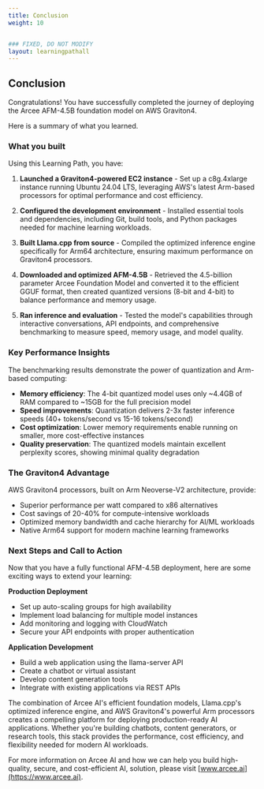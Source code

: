 ```yaml
---
title: Conclusion
weight: 10


### FIXED, DO NOT MODIFY
layout: learningpathall
---
```


## Conclusion

Congratulations! You have successfully completed the journey of deploying the Arcee AFM-4.5B foundation model on AWS Graviton4. 

Here is a summary of what you learned.

### What you built

Using this Learning Path, you have:

1. **Launched a Graviton4-powered EC2 instance** - Set up a c8g.4xlarge instance running Ubuntu 24.04 LTS, leveraging AWS's latest Arm-based processors for optimal performance and cost efficiency.

2. **Configured the development environment** - Installed essential tools and dependencies, including Git, build tools, and Python packages needed for machine learning workloads.

3. **Built Llama.cpp from source** - Compiled the optimized inference engine specifically for Arm64 architecture, ensuring maximum performance on Graviton4 processors.

4. **Downloaded and optimized AFM-4.5B** - Retrieved the 4.5-billion parameter Arcee Foundation Model and converted it to the efficient GGUF format, then created quantized versions (8-bit and 4-bit) to balance performance and memory usage.

5. **Ran inference and evaluation** - Tested the model's capabilities through interactive conversations, API endpoints, and comprehensive benchmarking to measure speed, memory usage, and model quality.

### Key Performance Insights

The benchmarking results demonstrate the power of quantization and Arm-based computing:

- **Memory efficiency**: The 4-bit quantized model uses only ~4.4GB of RAM compared to ~15GB for the full precision model
- **Speed improvements**: Quantization delivers 2-3x faster inference speeds (40+ tokens/second vs 15-16 tokens/second)
- **Cost optimization**: Lower memory requirements enable running on smaller, more cost-effective instances
- **Quality preservation**: The quantized models maintain excellent perplexity scores, showing minimal quality degradation

### The Graviton4 Advantage

AWS Graviton4 processors, built on Arm Neoverse-V2 architecture, provide:
- Superior performance per watt compared to x86 alternatives
- Cost savings of 20-40% for compute-intensive workloads
- Optimized memory bandwidth and cache hierarchy for AI/ML workloads
- Native Arm64 support for modern machine learning frameworks

### Next Steps and Call to Action

Now that you have a fully functional AFM-4.5B deployment, here are some exciting ways to extend your learning:

**Production Deployment**
- Set up auto-scaling groups for high availability
- Implement load balancing for multiple model instances
- Add monitoring and logging with CloudWatch
- Secure your API endpoints with proper authentication

**Application Development**
- Build a web application using the llama-server API
- Create a chatbot or virtual assistant
- Develop content generation tools
- Integrate with existing applications via REST APIs

The combination of Arcee AI's efficient foundation models, Llama.cpp's optimized inference engine, and AWS Graviton4's powerful Arm processors creates a compelling platform for deploying production-ready AI applications. Whether you're building chatbots, content generators, or research tools, this stack provides the performance, cost efficiency, and flexibility needed for modern AI workloads.

For more information on Arcee AI and how we can help you build high-quality, secure, and cost-efficient AI, solution, please visit [www.arcee.ai](https://www.arcee.ai).

